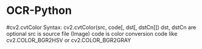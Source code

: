 # OCR-Python

#cv2.cvtColor 
Syntax: cv2.cvtColor(src, code[, dst[, dstCn]])
dst, dstCn are optional
src is source file (Image)
code is color conversion code like cv2.COLOR_BGR2HSV or cv2.COLOR_BGR2GRAY

